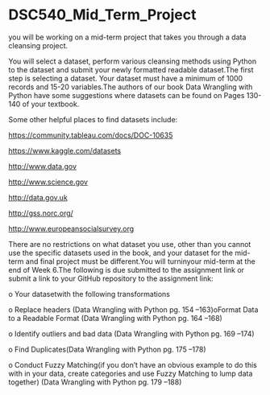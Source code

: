 # DSC540_Mid_Term_Project
you will be working on a mid-term project that takes you through a data cleansing project.  

You will select a dataset, perform various cleansing methods using Python to the dataset and submit your newly formatted readable dataset.The first step is selecting a dataset.  Your dataset must have a minimum of 1000 records and 15-20 variables.The authors of our book Data Wrangling with Python have some suggestions where datasets can be found on Pages 130-140 of your textbook. 

Some other helpful places to find datasets include:

https://community.tableau.com/docs/DOC-10635

https://www.kaggle.com/datasets

http://www.data.gov

http://www.science.gov

http://data.gov.uk

http://gss.norc.org/

http://www.europeansocialsurvey.org

There are no restrictions on what dataset you use, other than you cannot use the specific datasets used in the book, and your dataset for the mid-term and final project must be different.You will turninyour mid-term at the end of Week 6.The following is due submitted to the assignment link or submit a link to your GitHub repository to the assignment link:

o Your datasetwith the following transformations 

o Replace headers (Data Wrangling with Python pg. 154 –163)oFormat Data to a Readable Format (Data Wrangling with Python pg. 164 –168)

o Identify outliers and bad data (Data Wrangling with Python pg. 169 –174)

o Find Duplicates(Data Wrangling with Python pg. 175 –178)

o Conduct Fuzzy Matching(if you don’t have an obvious example to do this with in your data, create categories and use Fuzzy Matching to lump data together) (Data Wrangling with Python pg. 179 –188)
